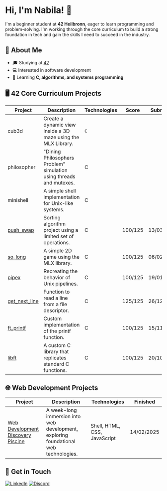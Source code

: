 # Hi, I'm Nabila! 👋  
I'm a beginner student at **42 Heilbronn**, eager to learn programming and problem-solving. I'm working through the core curriculum to build a strong foundation in tech and gain the skills I need to succeed in the industry.

##  📖  About Me  
- 🎓 Studying at [42](https://www.42.fr) 
- 💻 Interested in software development  
- 🌱 Learning **C, algorithms, and systems programming**  

##  🖥️  42 Core Curriculum Projects

| Project       | Description                                                | Technologies | Score     | Submitted  |
|--------------------|------------------------------------------------------------|--------------|-----------|------------|
| cub3d       | Create a dynamic view inside a 3D maze using the MLX Library. | `C`  |  |  |
| philosopher | "Dining Philosophers Problem" simulation using threads and mutexes. | C |  |   |
| minishell   | A simple shell implementation for Unix-like systems.      | C    |           |            |
| [push_swap](https://github.com/nabilac27/push_swap)   | Sorting algorithm project using a limited set of operations. | C            | 100/125   | 13/03/2025 |
| [so_long](https://github.com/nabilac27/so_long)       | A simple 2D game using the MLX library.                    | C            | 100/125   | 06/02/2025 |
| [pipex](https://github.com/nabilac27/pipex)           | Recreating the behavior of Unix pipelines.                 | C            | 100/125   | 19/01/2025 |
| [get_next_line](https://github.com/nabilac27/get_next_line) | Function to read a line from a file descriptor.           | C            | 125/125   | 26/12/2024 |
| [ft_printf](https://github.com/nabilac27/ft_printf)   | Custom implementation of the printf function.             | C            | 100/125   | 15/11/2024 |
| [libft](https://github.com/nabilac27/libft)           | A custom C library that replicates standard C functions.  | C            | 100/125   | 20/10/2024 |


##  🌐  Web Development Projects

| Project | Description | Technologies | Finished |
|--------------|-------------|--------------|---------------|
| [Web Development Discovery Piscine](https://github.com/nabilac27/42berlin_web_discovery_piscine) | A week-long immersion into web development, exploring foundational web technologies. | Shell, HTML, CSS, JavaScript | 14/02/2025 |

## 📧 Get in Touch

[![LinkedIn](https://img.shields.io/badge/LinkedIn-black?logo=linkedin&logoColor=white&color=black&style=for-the-badge)](https://www.linkedin.com/in/nabila-c-9b2a0a1b5/)
[![Discord](https://img.shields.io/badge/Discord-black?logo=discord&logoColor=white&color=black&style=for-the-badge)](https://www.youtube.com/watch?v=dQw4w9WgXcQ)

<!--
**nabilac27/nabilac27** is a ✨ _special_ ✨ repository because its `README.md` (this file) appears on your GitHub profile.

Here are some ideas to get you started:

- 🔭 I’m currently working on ...
- 🌱 I’m currently learning ...
- 👯 I’m looking to collaborate on ...
- 🤔 I’m looking for help with ...
- 💬 Ask me about ...
- 📫 How to reach me: ...
- 😄 Pronouns: ...
- ⚡ Fun fact: ...
-->
